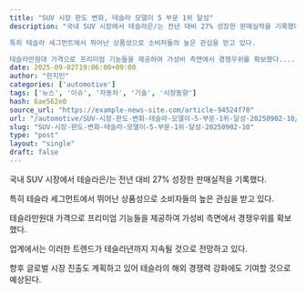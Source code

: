 ```yaml
---
title: "SUV 시장 판도 변화, 테슬라 모델이 5 부문 1위 달성"
description: "국내 SUV 시장에서 테슬라은/는 전년 대비 27% 성장한 판매실적을 기록했다.

특히 테슬라 세그먼트에서 뛰어난 상품성으로 소비자들의 높은 관심을 받고 있다.

테슬라만원대 가격으로 프리미엄 기능들을 제공하여 가성비 측면에서 경쟁우위를 확보했다......"
date: 2025-09-02T19:06:00+09:00
author: "한지민"
categories: ['automotive']
tags: ['뉴스', '이슈', '자동차', '기술', '시장동향']
hash: 6ae562e0
source_url: "https://example-news-site.com/article-94524f70"
url: "/automotive/SUV-시장-판도-변화-테슬라-모델이-5-부문-1위-달성-20250902-10/"
slug: "SUV-시장-판도-변화-테슬라-모델이-5-부문-1위-달성-20250902-10"
type: "post"
layout: "single"
draft: false
---
```


국내 SUV 시장에서 테슬라은/는 전년 대비 27% 성장한 판매실적을 기록했다.

특히 테슬라 세그먼트에서 뛰어난 상품성으로 소비자들의 높은 관심을 받고 있다.

테슬라만원대 가격으로 프리미엄 기능들을 제공하여 가성비 측면에서 경쟁우위를 확보했다.

업계에서는 이러한 트렌드가 테슬라년까지 지속될 것으로 전망하고 있다.

향후 글로벌 시장 진출도 계획하고 있어 테슬라의 해외 경쟁력 강화에도 기여할 것으로 예상된다.
